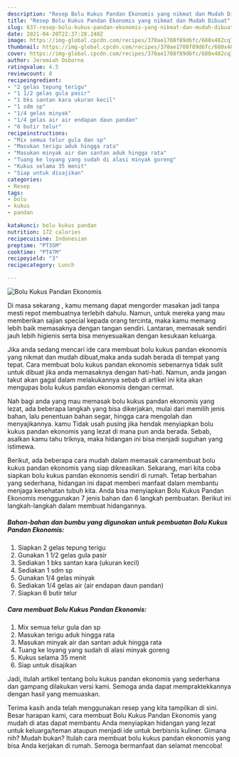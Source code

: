 ```yaml
---
description: "Resep Bolu Kukus Pandan Ekonomis yang nikmat dan Mudah Dibuat"
title: "Resep Bolu Kukus Pandan Ekonomis yang nikmat dan Mudah Dibuat"
slug: 637-resep-bolu-kukus-pandan-ekonomis-yang-nikmat-dan-mudah-dibuat
date: 2021-04-20T22:37:28.240Z
image: https://img-global.cpcdn.com/recipes/370ae1708f89d6fc/680x482cq70/bolu-kukus-pandan-ekonomis-foto-resep-utama.jpg
thumbnail: https://img-global.cpcdn.com/recipes/370ae1708f89d6fc/680x482cq70/bolu-kukus-pandan-ekonomis-foto-resep-utama.jpg
cover: https://img-global.cpcdn.com/recipes/370ae1708f89d6fc/680x482cq70/bolu-kukus-pandan-ekonomis-foto-resep-utama.jpg
author: Jeremiah Osborne
ratingvalue: 4.5
reviewcount: 8
recipeingredient:
- "2 gelas tepung terigu"
- "1 1/2 gelas gula pasir"
- "1 bks santan kara ukuran kecil"
- "1 sdm sp"
- "1/4 gelas minyak"
- "1/4 gelas air air endapan daun pandan"
- "6 butir telur"
recipeinstructions:
- "Mix semua telur gula dan sp"
- "Masukan terigu aduk hingga rata"
- "Masukan minyak air dan santan aduk hingga rata"
- "Tuang ke loyang yang sudah di alasi minyak goreng"
- "Kukus selama 35 menit"
- "Siap untuk disajikan"
categories:
- Resep
tags:
- bolu
- kukus
- pandan

katakunci: bolu kukus pandan 
nutrition: 172 calories
recipecuisine: Indonesian
preptime: "PT35M"
cooktime: "PT47M"
recipeyield: "3"
recipecategory: Lunch

---
```



![Bolu Kukus Pandan Ekonomis](https://img-global.cpcdn.com/recipes/370ae1708f89d6fc/680x482cq70/bolu-kukus-pandan-ekonomis-foto-resep-utama.jpg)

Di masa  sekarang , kamu memang dapat mengorder masakan jadi tanpa mesti repot membuatnya terlebih dahulu. Namun, untuk mereka yang mau memberikan sajian special kepada orang tercinta, maka kamu memang lebih baik memasaknya dengan tangan sendiri. Lantaran, memasak sendiri jauh lebih higienis serta bisa menyesuaikan dengan kesukaan keluarga.

Jika anda sedang mencari ide cara membuat bolu kukus pandan ekonomis yang nikmat dan mudah dibuat,maka anda sudah berada di tempat yang tepat. Cara membuat bolu kukus pandan ekonomis  sebenarnya tidak sulit untuk dibuat jika anda memasaknya dengan hati-hati. Namun, anda jangan takut akan gagal dalam melakukannya 
sebab di artikel ini kita akan mengupas bolu kukus pandan ekonomis dengan cermat.  



Nah bagi anda yang mau memasak bolu kukus pandan ekonomis yang lezat, ada beberapa langkah yang bisa dikerjakan, mulai dari memilih jenis bahan, lalu penentuan bahan segar, hingga cara mengolah dan menyajikannya. kamu Tidak usah pusing jika hendak menyiapkan bolu kukus pandan ekonomis yang lezat di mana pun anda berada. Sebab, asalkan kamu  tahu triknya, maka hidangan ini bisa menjadi suguhan yang istimewa.

Berikut, ada beberapa cara mudah dalam memasak caramembuat bolu kukus pandan ekonomis yang siap dikreasikan. Sekarang, mari kita coba siapkan bolu kukus pandan ekonomis sendiri di rumah. Tetap berbahan yang sederhana, hidangan ini dapat memberi manfaat dalam membantu menjaga kesehatan tubuh kita. Anda bisa menyiapkan Bolu Kukus Pandan Ekonomis menggunakan 7 jenis bahan dan 6 langkah pembuatan. Berikut ini langkah-langkah dalam membuat hidangannya.

<!--inarticleads1-->

##### Bahan-bahan dan bumbu yang digunakan untuk pembuatan Bolu Kukus Pandan Ekonomis:

1. Siapkan 2 gelas tepung terigu
1. Gunakan 1 1/2 gelas gula pasir
1. Sediakan 1 bks santan kara (ukuran kecil)
1. Sediakan 1 sdm sp
1. Gunakan 1/4 gelas minyak
1. Sediakan 1/4 gelas air (air endapan daun pandan)
1. Siapkan 6 butir telur




<!--inarticleads2-->

##### Cara membuat Bolu Kukus Pandan Ekonomis:

1. Mix semua telur gula dan sp
1. Masukan terigu aduk hingga rata
1. Masukan minyak air dan santan aduk hingga rata
1. Tuang ke loyang yang sudah di alasi minyak goreng
1. Kukus selama 35 menit
1. Siap untuk disajikan




Jadi, itulah artikel tentang  bolu kukus pandan ekonomis  yang sederhana dan gampang dilakukan versi kami. Semoga anda dapat mempraktekkannya dengan hasil yang memuaskan. 

Terima kasih anda telah menggunakan resep yang kita tampilkan di sini. Besar harapan kami, cara membuat  Bolu Kukus Pandan Ekonomis yang mudah di atas dapat membantu Anda menyiapkan hidangan yang lezat untuk keluarga/teman ataupun menjadi ide untuk berbisnis kuliner. Gimana nih? Mudah bukan? Itulah cara membuat bolu kukus pandan ekonomis yang bisa Anda kerjakan di rumah. Semoga bermanfaat dan selamat mencoba!

